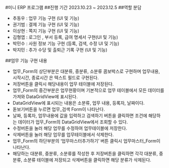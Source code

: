 #미니 ERP 프로그램
##진행 기간
2023.10.23 ~ 2023.12.5
##역할 분담
- 추동우 : 업무 기능 구현 (UI 및 기능)
- 권기범 : 결제 기능 구현 (UI 및 기능)
- 이상현 : 쪽지 기능 구현 (UI 및 기능)
- 김형엽 : 로그인 , 부서 등록, 급여 명세서 구현(UI 및 기능)
- 박민수 : 사원 정보 기능 구현 (등록, 검색, 수정 UI 및 기능)
- 박지민 : 추가 수당 및 출퇴근 기록 구현 (UI 및 기능)

##엄무 기능 구현 내용
- 업무_Form의 상단부분은 대분류, 중분류, 소분류 콤보박스로 구현하며 업무내용, 시작시간, 종료시간 은 텍스트 필드로 구현된다.
- 저장버튼을 클릭시 해당내용이 업무 테이블에 저장된다.
- 업무_Form의 중간부분은 업무현황이며 기본적으로 업무 테이블에서 모든 데이터를 가져와 DataGridView에 표시된다.
- DataGridView에 표시되는 내용은 소분류, 업무 내용, 등록자, 날짜이다.
- 돋보기버튼을 누르면 업무_검색 Form이 나타난다.
- 날짜, 등록자, 업무내용에 값을 입력하고 검색하기 버튼을 클릭하면 조건에 해당하는 데이터가 업무_Form의 DataGridView에서 조회할 수 있다.
- 수정버튼을 눌러 해당 업무를 수정하여 업무테이블에 저장한다.
- 삭제버튼을 눌러 해당 업무를 업무테이블에서 삭제한다.
- 업무_Form의 하단부분의 ‘업무마스터추가하기’ 버튼 클릭시 업무마스터_Form이 나타난다.
- 해당하는 대분류, 중분류, 소분류를 작성한 후 저장버튼을 클릭하면 각각 대분류, 중분류, 소분류 테이블에 저장되고 삭제버튼을 클릭하면 해당 분류가 삭제된다.
